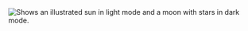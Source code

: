 

<picture>
  <source media="(prefers-color-scheme: dark)" srcset=https://raw.githubusercontent.com/lpham0734/images_gif/main/994d6e8f0054258e3485c775bd657cdd.jpg">
  <source media="(prefers-color-scheme: light)" srcset="https://raw.githubusercontent.com/lpham0734/images_gif/main/994d6e8f0054258e3485c775bd657cdd.jpg">
  <img alt="Shows an illustrated sun in light mode and a moon with stars in dark mode." src="https://raw.githubusercontent.com/lpham0734/images_gif/main/994d6e8f0054258e3485c775bd657cdd.jpg">
</picture>
